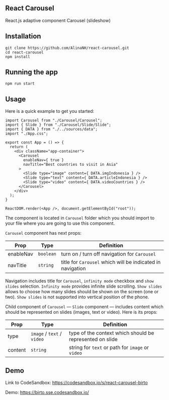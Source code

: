 ## React Carousel

React.js adaptive component Carousel (slideshow)


## Installation

```
git clone https://github.com/AlinaNH/react-carousel.git
cd react-carousel
npm install
```


## Running the app

```
npm run start
```

## Usage

Here is a quick example to get you started:

```import React from "react";
import Carousel from "./Carousel/Carousel";
import { Slide } from "./Carousel/Slide/Slide";
import { DATA } from "./../sources/data";
import "./App.css";

export const App = () => {
  return (
    <div className="app-container">
      <Carousel
        enableNav={ true }
        navTitle="Best countries to visit in Asia"
      >
        <Slide type="image" content={ DATA.imgIndonesia } />
        <Slide type="text" content={ DATA.articleIndonesia } />
        <Slide type="video" content={ DATA.videoCountries } />
      </Carousel>
    </div>
  );
}

ReactDOM.render(<App />, document.getElementById("root"));
```

The component is located in ```Carousel``` folder which you should import to your file where you are going to use this component.

```Carousel``` component has next props:

Prop | Type | Definition |
------------ | ------------- | ------------- |
enableNav | ```boolean``` | turn on / turn off navigation for ```Carousel```
navTitle | ```string``` | title for ```Carousel``` which will be indicated in navigation

Navigation includes title for ```Carousel```, ```infinity mode``` checkbox and ```show slides``` selection. ```Infinity mode``` provides infinite slide scrolling. ```Show slides``` allows to choose how many slides should be shown on the screen (one or two). ```Show slides``` is not supported into vertical position of the phone.

Child component of ```Carousel``` — ```Slide``` component — includes content which should be represented on slides (images, text or video). Here is its props:

Prop | Type | Definition |
------------ | ------------- | ------------- |
type | ```image``` / ```text``` / ```video``` | type of the context which should be represented on slide
content | ```string``` | string for ```text``` or path for ```image``` or ```video```


## Demo

Link to CodeSandbox: https://codesandbox.io/s/react-carousel-birto

Demo: https://birto.sse.codesandbox.io/